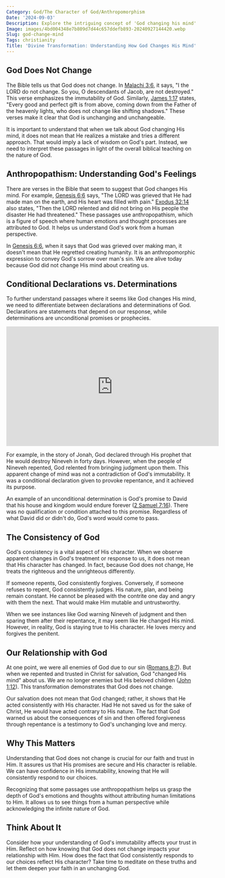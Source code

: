 ```yaml
---
Category: God/The Character of God/Anthropomorphism
Date: '2024-09-03'
Description: Explore the intriguing concept of 'God changing his mind' in this thought-provoking article examining theological perspectives on divine changeability. Delve into the complexities of this idea within religious discourse.
Image: images/4bd004348e7b809d7d44c657ddefb893-20240927144420.webp
Slug: god-change-mind
Tags: christianity
Title: 'Divine Transformation: Understanding How God Changes His Mind'
---
```


## God Does Not Change

The Bible tells us that God does not change. In [Malachi 3:6](https://www.bibleref.com/Malachi/3/Malachi-3-6.html), it says, "I the LORD do not change. So you, O descendants of Jacob, are not destroyed." This verse emphasizes the immutability of God. Similarly, [James 1:17](https://www.bibleref.com/James/1/James-1-17.html) states, "Every good and perfect gift is from above, coming down from the Father of the heavenly lights, who does not change like shifting shadows." These verses make it clear that God is unchanging and unchangeable.

It is important to understand that when we talk about God changing His mind, it does not mean that He realizes a mistake and tries a different approach. That would imply a lack of wisdom on God's part. Instead, we need to interpret these passages in light of the overall biblical teaching on the nature of God.

## Anthropopathism: Understanding God's Feelings

There are verses in the Bible that seem to suggest that God changes His mind. For example, [Genesis 6:6](https://www.bibleref.com/Genesis/6/Genesis-6-6.html) says, "The LORD was grieved that He had made man on the earth, and His heart was filled with pain." [Exodus 32:14](https://www.bibleref.com/Exodus/32/Exodus-32-14.html) also states, "Then the LORD relented and did not bring on His people the disaster He had threatened." These passages use anthropopathism, which is a figure of speech where human emotions and thought processes are attributed to God. It helps us understand God's work from a human perspective.

In [Genesis 6:6](https://www.bibleref.com/Genesis/6/Genesis-6-6.html), when it says that God was grieved over making man, it doesn't mean that He regretted creating humanity. It is an anthropomorphic expression to convey God's sorrow over man's sin. We are alive today because God did not change His mind about creating us.

## Conditional Declarations vs. Determinations

To further understand passages where it seems like God changes His mind, we need to differentiate between declarations and determinations of God. Declarations are statements that depend on our response, while determinations are unconditional promises or prophecies.


<iframe width="560" height="315" src="https://www.youtube.com/embed/HYAtepiTod8" frameborder="0" allow="autoplay; encrypted-media" allowfullscreen></iframe>


For example, in the story of Jonah, God declared through His prophet that He would destroy Nineveh in forty days. However, when the people of Nineveh repented, God relented from bringing judgment upon them. This apparent change of mind was not a contradiction of God's immutability. It was a conditional declaration given to provoke repentance, and it achieved its purpose.

An example of an unconditional determination is God's promise to David that his house and kingdom would endure forever ([2 Samuel 7:16](https://www.bibleref.com/2-Samuel/7/2-Samuel-7-16.html)). There was no qualification or condition attached to this promise. Regardless of what David did or didn't do, God's word would come to pass.

## The Consistency of God

God's consistency is a vital aspect of His character. When we observe apparent changes in God's treatment or response to us, it does not mean that His character has changed. In fact, because God does not change, He treats the righteous and the unrighteous differently.

If someone repents, God consistently forgives. Conversely, if someone refuses to repent, God consistently judges. His nature, plan, and being remain constant. He cannot be pleased with the contrite one day and angry with them the next. That would make Him mutable and untrustworthy.

When we see instances like God warning Nineveh of judgment and then sparing them after their repentance, it may seem like He changed His mind. However, in reality, God is staying true to His character. He loves mercy and forgives the penitent.

## Our Relationship with God

At one point, we were all enemies of God due to our sin ([Romans 8:7](https://www.bibleref.com/Romans/8/Romans-8-7.html)). But when we repented and trusted in Christ for salvation, God "changed His mind" about us. We are no longer enemies but His beloved children ([John 1:12](https://www.bibleref.com/John/1/John-1-12.html)). This transformation demonstrates that God does not change.

Our salvation does not mean that God changed; rather, it shows that He acted consistently with His character. Had He not saved us for the sake of Christ, He would have acted contrary to His nature. The fact that God warned us about the consequences of sin and then offered forgiveness through repentance is a testimony to God's unchanging love and mercy.

## Why This Matters

Understanding that God does not change is crucial for our faith and trust in Him. It assures us that His promises are secure and His character is reliable. We can have confidence in His immutability, knowing that He will consistently respond to our choices.

Recognizing that some passages use anthropopathism helps us grasp the depth of God's emotions and thoughts without attributing human limitations to Him. It allows us to see things from a human perspective while acknowledging the infinite nature of God.

## Think About It

Consider how your understanding of God's immutability affects your trust in Him. Reflect on how knowing that God does not change impacts your relationship with Him. How does the fact that God consistently responds to our choices reflect His character? Take time to meditate on these truths and let them deepen your faith in an unchanging God.